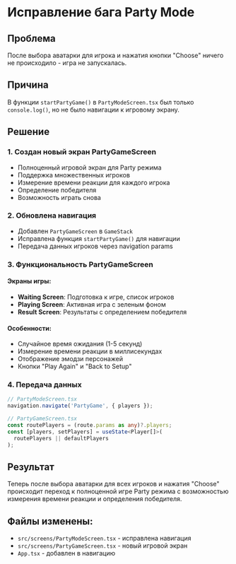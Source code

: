 # Исправление бага Party Mode

## Проблема
После выбора аватарки для игрока и нажатия кнопки "Choose" ничего не происходило - игра не запускалась.

## Причина
В функции `startPartyGame()` в `PartyModeScreen.tsx` был только `console.log()`, но не было навигации к игровому экрану.

## Решение

### 1. Создан новый экран PartyGameScreen
- Полноценный игровой экран для Party режима
- Поддержка множественных игроков
- Измерение времени реакции для каждого игрока
- Определение победителя
- Возможность играть снова

### 2. Обновлена навигация
- Добавлен `PartyGameScreen` в `GameStack`
- Исправлена функция `startPartyGame()` для навигации
- Передача данных игроков через navigation params

### 3. Функциональность PartyGameScreen

#### Экраны игры:
- **Waiting Screen**: Подготовка к игре, список игроков
- **Playing Screen**: Активная игра с зеленым фоном
- **Result Screen**: Результаты с определением победителя

#### Особенности:
- Случайное время ожидания (1-5 секунд)
- Измерение времени реакции в миллисекундах
- Отображение эмодзи персонажей
- Кнопки "Play Again" и "Back to Setup"

### 4. Передача данных
```typescript
// PartyModeScreen.tsx
navigation.navigate('PartyGame', { players });

// PartyGameScreen.tsx
const routePlayers = (route.params as any)?.players;
const [players, setPlayers] = useState<Player[]>(
  routePlayers || defaultPlayers
);
```

## Результат
Теперь после выбора аватарки для всех игроков и нажатия "Choose" происходит переход к полноценной игре Party режима с возможностью измерения времени реакции и определения победителя.

## Файлы изменены:
- `src/screens/PartyModeScreen.tsx` - исправлена навигация
- `src/screens/PartyGameScreen.tsx` - новый игровой экран
- `App.tsx` - добавлен в навигацию
